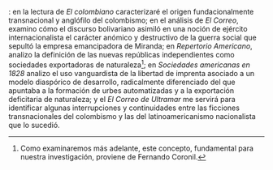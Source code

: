 : en la lectura de  _El colombiano_ caracterizaré el origen fundacionalmente transnacional y anglófilo del colombismo; en el análisis de _El Correo_, examino cómo el discurso bolivariano asimiló en una noción de ejército internacionalista el carácter anómico y destructivo de la guerra social que sepultó la empresa emancipadora de Miranda; en _Repertorio Americano_,  analizo la definición de las nuevas repúblicas independientes como sociedades exportadoras de naturaleza[^2];  en _Sociedades americanas en 1828_ analizo el uso vanguardista de la libertad de imprenta asociado a  un modelo diaspórico de desarrollo, radicalmente diferenciado del que apuntaba a la formación de urbes automatizadas y a la exportación deficitaria de naturaleza; y el _El Correo de Ultramar_ me servirá para identificar algunas interrupciones y continuidades entre las ficciones transnacionales del colombismo y las del latinoamericanismo nacionalista que lo sucedió.

[^2]: Como examinaremos más adelante, este concepto, fundamental para nuestra investigación, proviene de Fernando Coronil.